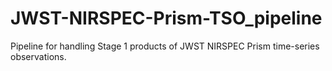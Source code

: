 # JWST-NIRSPEC-Prism-TSO_pipeline
Pipeline for handling Stage 1 products of JWST NIRSPEC Prism time-series observations.
